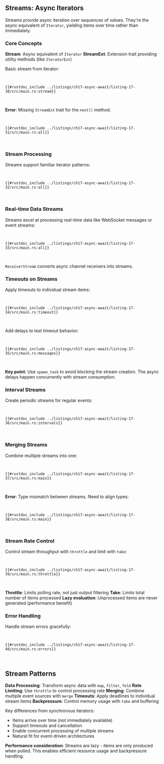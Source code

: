 ## Streams: Async Iterators

Streams provide async iteration over sequences of values. They're the async equivalent of `Iterator`, yielding items over time rather than immediately.

### Core Concepts

**Stream**: Async equivalent of `Iterator`
**StreamExt**: Extension trait providing utility methods (like `IteratorExt`)

Basic stream from iterator:

<Listing number="17-30" caption="Creating a stream from an iterator (doesn't compile)" file-name="src/main.rs">

```rust,editable,ignore,does_not_compile
{{#rustdoc_include ../listings/ch17-async-await/listing-17-30/src/main.rs:stream}}
```

</Listing>

**Error**: Missing `StreamExt` trait for the `next()` method.

<Listing number="17-31" caption="Importing StreamExt for stream methods" file-name="src/main.rs">

```rust,editable
{{#rustdoc_include ../listings/ch17-async-await/listing-17-31/src/main.rs:all}}
```

</Listing>

### Stream Processing

Streams support familiar iterator patterns:

<Listing number="17-32" caption="Filtering streams with StreamExt methods" file-name="src/main.rs">

```rust,editable
{{#rustdoc_include ../listings/ch17-async-await/listing-17-32/src/main.rs:all}}
```

</Listing>

### Real-time Data Streams

Streams excel at processing real-time data like WebSocket messages or event streams:

<Listing number="17-33" caption="Message stream with ReceiverStream" file-name="src/main.rs">

```rust,editable
{{#rustdoc_include ../listings/ch17-async-await/listing-17-33/src/main.rs:all}}
```

</Listing>

`ReceiverStream` converts async channel receivers into streams.

### Timeouts on Streams

Apply timeouts to individual stream items:

<Listing number="17-34" caption="Stream timeouts with StreamExt::timeout" file-name="src/main.rs">

```rust,editable
{{#rustdoc_include ../listings/ch17-async-await/listing-17-34/src/main.rs:timeout}}
```

</Listing>

Add delays to test timeout behavior:

<Listing number="17-35" caption="Variable delays in message stream" file-name="src/main.rs">

```rust,editable
{{#rustdoc_include ../listings/ch17-async-await/listing-17-35/src/main.rs:messages}}
```

</Listing>

**Key point**: Use `spawn_task` to avoid blocking the stream creation. The async delays happen concurrently with stream consumption.

### Interval Streams

Create periodic streams for regular events:

<Listing number="17-36" caption="Creating a periodic interval stream" file-name="src/main.rs">

```rust,editable
{{#rustdoc_include ../listings/ch17-async-await/listing-17-36/src/main.rs:intervals}}
```

</Listing>

### Merging Streams

Combine multiple streams into one:

<Listing number="17-37" caption="Attempting to merge streams (doesn't compile)" file-name="src/main.rs">

```rust,editable,ignore,does_not_compile
{{#rustdoc_include ../listings/ch17-async-await/listing-17-37/src/main.rs:main}}
```

</Listing>

**Error**: Type mismatch between streams. Need to align types:

<Listing number="17-38" caption="Type alignment for stream merging" file-name="src/main.rs">

```rust,editable,ignore
{{#rustdoc_include ../listings/ch17-async-await/listing-17-38/src/main.rs:main}}
```

</Listing>

### Stream Rate Control

Control stream throughput with `throttle` and limit with `take`:

<Listing number="17-39" caption="Throttling and limiting merged streams" file-name="src/main.rs">

```rust,editable
{{#rustdoc_include ../listings/ch17-async-await/listing-17-39/src/main.rs:throttle}}
```

</Listing>

**Throttle**: Limits polling rate, not just output filtering
**Take**: Limits total number of items processed
**Lazy evaluation**: Unprocessed items are never generated (performance benefit)

### Error Handling

Handle stream errors gracefully:

<Listing number="17-40" caption="Proper error handling in streams">

```rust,editable
{{#rustdoc_include ../listings/ch17-async-await/listing-17-40/src/main.rs:errors}}
```

</Listing>

## Stream Patterns

**Data Processing**: Transform async data with `map`, `filter`, `fold`
**Rate Limiting**: Use `throttle` to control processing rate
**Merging**: Combine multiple event sources with `merge`
**Timeouts**: Apply deadlines to individual stream items
**Backpressure**: Control memory usage with `take` and buffering

Key differences from synchronous iterators:
- Items arrive over time (not immediately available)
- Support timeouts and cancellation
- Enable concurrent processing of multiple streams
- Natural fit for event-driven architectures

**Performance consideration**: Streams are lazy - items are only produced when polled. This enables efficient resource usage and backpressure handling.

[17-02-messages]: ch17-02-concurrency-with-async.html#message-passing
[iterator-trait]: ch13-02-iterators.html#the-iterator-trait-and-the-next-method
